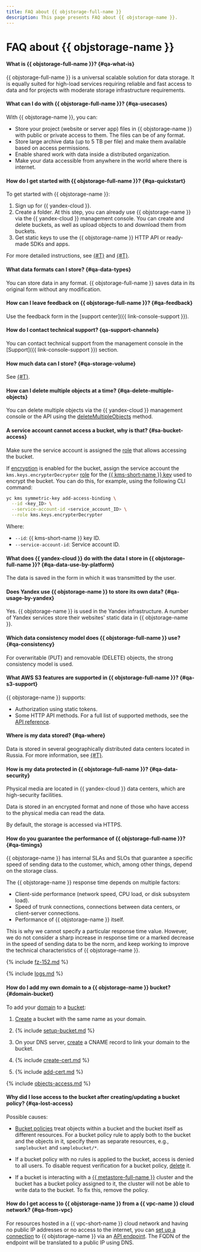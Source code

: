 ```yaml
---
title: FAQ about {{ objstorage-full-name }}
description: This page presents FAQ about {{ objstorage-name }}.
---
```


# FAQ about {{ objstorage-name }}

#### What is {{ objstorage-full-name }}? {#qa-what-is}

{{ objstorage-full-name }} is a universal scalable solution for data storage. It is equally suited for high-load services requiring reliable and fast access to data and for projects with moderate storage infrastructure requirements.

#### What can I do with {{ objstorage-full-name }}? {#qa-usecases}

With {{ objstorage-name }}, you can:
* Store your project (website or server app) files in {{ objstorage-name }} with public or private access to them. The files can be of any format.
* Store large archive data (up to 5 TB per file) and make them available based on access permissions.
* Enable shared work with data inside a distributed organization.
* Make your data accessible from anywhere in the world where there is internet.

#### How do I get started with {{ objstorage-full-name }}? {#qa-quickstart}

To get started with {{ objstorage-name }}:
1. Sign up for {{ yandex-cloud }}.
1. Create a folder.
   At this step, you can already use {{ objstorage-name }} via the {{ yandex-cloud }} management console. You can create and delete buckets, as well as upload objects to and download them from buckets.
1. Get static keys to use the {{ objstorage-name }} HTTP API or ready-made SDKs and apps.

For more detailed instructions, see [{#T}](quickstart.md) and [{#T}](s3/index.md).

#### What data formats can I store? {#qa-data-types}

You can store data in any format. {{ objstorage-full-name }} saves data in its original form without any modification.

#### How can I leave feedback on {{ objstorage-full-name }}? {#qa-feedback}



Use the feedback form in the [support center]({{ link-console-support }}).



#### How do I contact technical support? {qa-support-channels}



You can contact technical support from the management console in the [Support]({{ link-console-support }}) section.



#### How much data can I store? {#qa-storage-volume}

See [{#T}](concepts/limits.md).

#### How can I delete multiple objects at a time? {#qa-delete-multiple-objects}

You can delete multiple objects via the {{ yandex-cloud }} management console or the API using the [deleteMultipleObjects](s3/api-ref/object/deletemultipleobjects.md) method.


#### A service account cannot access a bucket, why is that? {#sa-bucket-access}


Make sure the service account is assigned the [role](./security/#roles-list) that allows accessing the bucket.


If [encryption](./concepts/encryption.md) is enabled for the bucket, assign the service account the `kms.keys.encrypterDecrypter` [role](../kms/security/#service) for the [{{ kms-short-name }} key](../kms/concepts/key.md) used to encrypt the bucket. You can do this, for example, using the following CLI command:

```bash
yc kms symmetric-key add-access-binding \
  --id <key_ID> \
  --service-account-id <service_account_ID> \
  --role kms.keys.encrypterDecrypter
```

Where:
* `--id`: {{ kms-short-name }} key ID.
* `--service-account-id`: Service account ID.



#### What does {{ yandex-cloud }} do with the data I store in {{ objstorage-full-name }}? {#qa-data-use-by-platform}

The data is saved in the form in which it was transmitted by the user.



#### Does Yandex use {{ objstorage-name }} to store its own data? {#qa-usage-by-yandex}

Yes. {{ objstorage-name }} is used in the Yandex infrastructure. A number of Yandex services store their websites' static data in {{ objstorage-name }}.



#### Which data consistency model does {{ objstorage-full-name }} use? {#qa-consistency}

For overwritable (PUT) and removable (DELETE) objects, the strong consistency model is used.

#### What AWS S3 features are supported in {{ objstorage-full-name }}? {#qa-s3-support}

{{ objstorage-name }} supports:
* Authorization using static tokens.
* Some HTTP API methods. For a full list of supported methods, see the [API reference](s3/api-ref/index.md).



#### Where is my data stored? {#qa-where}

Data is stored in several geographically distributed data centers located in Russia. For more information, see [{#T}](../overview/concepts/geo-scope.md).



#### How is my data protected in {{ objstorage-full-name }}? {#qa-data-security}

Physical media are located in {{ yandex-cloud }} data centers, which are high-security facilities.

Data is stored in an encrypted format and none of those who have access to the physical media can read the data.

By default, the storage is accessed via HTTPS.

#### How do you guarantee the performance of {{ objstorage-full-name }}? {#qa-timings}

{{ objstorage-name }} has internal SLAs and SLOs that guarantee a specific speed of sending data to the customer, which, among other things, depend on the storage class.

The {{ objstorage-name }} response time depends on multiple factors:
* Client-side performance (network speed, CPU load, or disk subsystem load).
* Speed of trunk connections, connections between data centers, or client-server connections.
* Performance of {{ objstorage-name }} itself.

This is why we cannot specify a particular response time value. However, we do not consider a sharp increase in response time or a marked decrease in the speed of sending data to be the norm, and keep working to improve the technical characteristics of {{ objstorage-name }}.



{% include [fz-152.md](../_qa/fz-152.md) %}


{% include [logs.md](../_qa/logs.md) %}



#### How do I add my own domain to a {{ objstorage-name }} bucket? {#domain-bucket}

To add your [domain](operations/hosting/own-domain.md) to a [bucket](concepts/bucket.md):

1. [Create](operations/buckets/create.md) a bucket with the same name as your domain.

1. {% include [setup-bucket.md](../_includes/storage/setup-bucket.md) %}

1. On your DNS server, [create](operations/hosting/own-domain.md#domain-support) a CNAME record to link your domain to the bucket.

1. {% include [create-cert.md](../_includes/storage/create-cert.md) %}

1. {% include [add-cert.md](../_includes/storage/add-cert.md) %}

{% include [objects-access.md](../_includes/storage/objects-access.md) %}


#### Why did I lose access to the bucket after creating/updating a bucket policy? {#qa-lost-access}

Possible causes:

* [Bucket policies](concepts/policy.md) treat objects within a bucket and the bucket itself as different resources. For a bucket policy rule to apply both to the bucket and the objects in it, specify them as separate resources, e.g., `samplebucket` and `samplebucket/*`.

* If a bucket policy with no rules is applied to the bucket, access is denied to all users. To disable request verification for a bucket policy, [delete](operations/buckets/policy.md#delete-policy) it.


* If a bucket is interacting with a [{{ metastore-full-name }}](../metadata-hub/concepts/metastore.md) cluster and the bucket has a bucket policy assigned to it, the cluster will not be able to write data to the bucket. To fix this, remove the policy.


#### How do I get access to {{ objstorage-name }} from a {{ vpc-name }} cloud network? {#qa-from-vpc}

For resources hosted in a {{ vpc-short-name }} cloud network and having no public IP addresses or no access to the internet, you can [set up a connection](../tutorials/routing/storage-vpc-access.md) to {{ objstorage-name }} via an [API endpoint](../api-design-guide/concepts/endpoints.md). The FQDN of the endpoint will be translated to a public IP using DNS.
